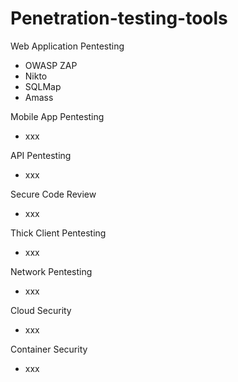 # Penetration-testing-tools
Web Application Pentesting
- OWASP ZAP
- Nikto
- SQLMap
- Amass

Mobile App Pentesting
- xxx

API Pentesting
- xxx

Secure Code Review
- xxx

Thick Client Pentesting
- xxx

Network Pentesting
- xxx

Cloud Security
- xxx

Container Security
- xxx
